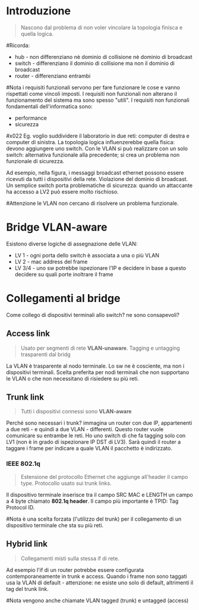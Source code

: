 # Introduzione
>Nascono dal problema di non voler vincolare la topologia finisca e quella logica.

#Ricorda:
- hub - non differenziano nè dominio di collisione nè dominio di broadcast
- switch - differenziano il dominio di collisione ma non il dominio di broadcast
- router - differenziano entrambi

#Nota i requisiti funzionali servono per fare funzionare le cose e vanno rispettati come vincoli imposti. I requisiti non funzionali non alterano il funzionamento del sistema ma sono spesso "utili". I requisiti non funzionali fondamentali dell'informatica sono:
- performance
- sicurezza

#x022 Eg. voglio suddividere il laboratorio in due reti: computer di destra e computer di sinistra. La topologia logica influenzerebbe quella fisica: devono aggiungere uno switch. Con le VLAN si può realizzare con un solo switch: alternativa funzionale alla precedente; si crea un problema non funzionale di sicurezza.

Ad esempio, nella figura, i messaggi broadcast ethernet possono essere ricevuti da tutti i dispositivi della rete. Violazione del dominio di broadcast. Un semplice switch porta problematiche di sicurezza: quando un attaccante ha accesso a LV2 può essere molto rischioso.

#Attenzione le VLAN non cercano di risolvere un problema funzionale.

# Bridge VLAN-aware
Esistono diverse logiche di assegnazione delle VLAN:
- LV 1 - ogni porta dello switch è associata a una o più VLAN
- LV 2 - mac address del frame
- LV 3/4 - uno sw potrebbe ispezionare l'IP e decidere in base a questo decidere su quali porte inoltrare il frame

# Collegamenti al bridge
Come collego di dispositivi terminali allo switch? ne sono consapevoli?
## Access link
>Usato per segmenti di rete **VLAN-unaware**. Tagging e untagging trasparenti dal bridg

La VLAN è trasparente al nodo terminale. Lo sw ne è cosciente, ma non i dispositivi terminali.
Scelta preferita per nodi terminali che non supportano le VLAN o che non necessitano di risiedere su più reti.
## Trunk link
>Tutti i dispositivi connessi sono **VLAN-aware**

Perché sono necessari i trunk? immagina un router con due IP, appartenenti a due reti - e quindi a due VLAN - differenti. Questo router vuole comunicare su entrambe le reti. Ho uno switch di che fa tagging solo con LV1 (non è in grado di ispezionare IP DST di LV3). Sarà quindi il router a taggare i frame per indicare a quale VLAN il pacchetto è indirizzato.
### IEEE 802.1q
>Estensione del protocollo Ethernet che aggiunge all'header il campo type. Protocollo usato sui trunk links.

Il dispositivo terminale inserisce tra il campo SRC MAC e LENGTH un campo a 4 byte chiamato **802.1q header**. Il campo più importante è TPID: Tag Protocol ID.

#Nota è una scelta forzata (l'utilizzo del trunk) per il collegamento di un dispositivo terminale che sta su più reti.
## Hybrid link
>Collegamenti misti sulla stessa if di rete.

Ad esempio l'if di un router potrebbe essere configurata contemporaneamente in trunk e access. Quando i frame non sono taggati usa la VLAN di default - attenzione: ne esiste uno solo di default, altrimenti il tag del trunk link.

#Nota vengono anche chiamate VLAN tagged (trunk) e untagged (access)